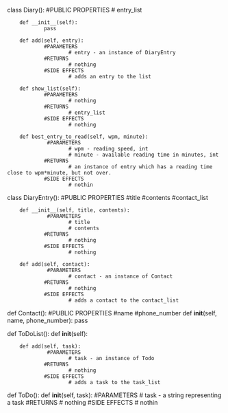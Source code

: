 class Diary():
        #PUBLIC PROPERTIES
                # entry_list

        def __init__(self):
                pass

        def add(self, entry):
                #PARAMETERS
                        # entry - an instance of DiaryEntry
                #RETURNS
                        # nothing
                #SIDE EFFECTS
                        # adds an entry to the list
        
        def show_list(self):
                #PARAMETERS
                        # nothing
                #RETURNS
                        # entry_list
                #SIDE EFFECTS
                        # nothing
        
        def best_entry_to_read(self, wpm, minute):
                 #PARAMETERS
                        # wpm - reading speed, int
                        # minute - available reading time in minutes, int
                #RETURNS
                        # an instance of entry which has a reading time close to wpm*minute, but not over.
                #SIDE EFFECTS
                        # nothin

class DiaryEntry():
        #PUBLIC PROPERTIES
                #title
                #contents
                #contact_list

        def __init__(self, title, contents):
                 #PARAMETERS
                        # title
                        # contents   
                #RETURNS
                        # nothing
                #SIDE EFFECTS
                        # nothing
        
        def add(self, contact):
                 #PARAMETERS
                        # contact - an instance of Contact
                #RETURNS
                        # nothing
                #SIDE EFFECTS
                        # adds a contact to the contact_list 

def Contact():
        #PUBLIC PROPERTIES
                #name
                #phone_number
        def __init__(self, name, phone_number):
                pass

def ToDoList():
        def __init__(self):

        def add(self, task):
                 #PARAMETERS
                        # task - an instance of Todo
                #RETURNS
                        # nothing
                #SIDE EFFECTS
                        # adds a task to the task_list

def ToDo():
        def __init__(self, task):
                 #PARAMETERS
                        # task - a string representing a task
                #RETURNS
                        # nothing
                #SIDE EFFECTS
                        # nothin
        